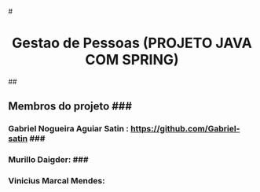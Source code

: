 #<h1 align="center">  Gestao de Pessoas (PROJETO JAVA COM SPRING) </h1>
 
##<h2> Membros do projeto
###<h3> Gabriel Nogueira Aguiar Satin : <a> https://github.com/Gabriel-satin </a>
###<h3> Murillo Daigder:
###<h3> Vinicius Marcal Mendes:
